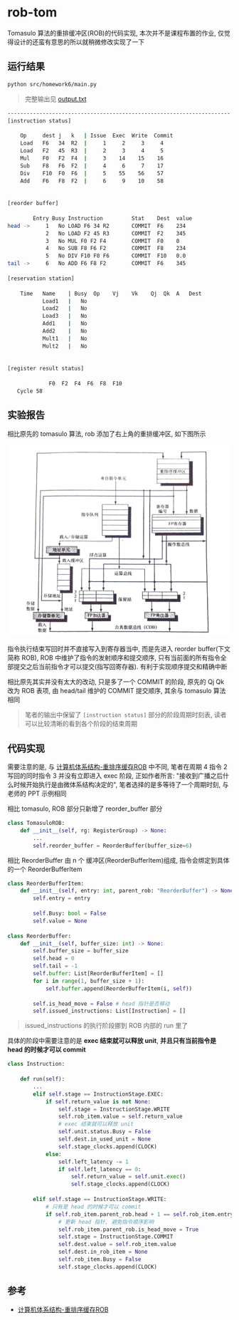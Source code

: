 
# rob-tom

Tomasulo 算法的重排缓冲区(ROB)的代码实现, 本次并不是课程布置的作业, 仅觉得设计的还蛮有意思的所以就稍微修改实现了一下

## 运行结果

```bash
python src/homework6/main.py
```

> 完整输出见 [output.txt](https://raw.githubusercontent.com/luzhixing12345/archlab/main/src/homework6/output.txt)

```bash
----------------------------------------------------------------------
[instruction status]

    Op     dest j   k   | Issue  Exec  Write  Commit
    Load   F6   34  R2  |     1     2     3     4
    Load   F2   45  R3  |     2     3     4     5
    Mul    F0   F2  F4  |     3    14    15    16
    Sub    F8   F6  F2  |     4     6     7    17
    Div    F10  F0  F6  |     5    55    56    57
    Add    F6   F8  F2  |     6     9    10    58


[reorder buffer]

        Entry Busy Instruction         Stat    Dest  value
head ->     1   No LOAD F6 34 R2       COMMIT  F6    234
            2   No LOAD F2 45 R3       COMMIT  F2    345
            3   No MUL F0 F2 F4        COMMIT  F0    0
            4   No SUB F8 F6 F2        COMMIT  F8    234
            5   No DIV F10 F0 F6       COMMIT  F10   0.0
tail ->     6   No ADD F6 F8 F2        COMMIT  F6    345

[reservation station]

    Time   Name    | Busy  Op    Vj    Vk    Qj  Qk  A   Dest
           Load1   |   No
           Load2   |   No
           Load3   |   No
           Add1    |   No
           Add2    |   No
           Mult1   |   No
           Mult2   |   No


[register result status]

             F0  F2  F4  F6  F8  F10
   Cycle 58
```

## 实验报告

相比原先的 tomasulo 算法, rob 添加了右上角的重排缓冲区, 如下图所示

![微信图片_20231127211841](https://raw.githubusercontent.com/learner-lu/picbed/master/微信图片_20231127211841.jpg)

指令执行结束写回时并不直接写入到寄存器当中, 而是先进入 reorder buffer(下文简称 ROB), ROB 中维护了指令的发射顺序和提交顺序, 只有当前面的所有指令全部提交之后当前指令才可以提交(指写回寄存器). 有利于实现顺序提交和精确中断

相比原先其实并没有太大的改动, 只是多了一个 COMMIT 的阶段, 原先的 Qj Qk 改为 ROB 表项, 由 head/tail 维护的 COMMIT 提交顺序, 其余与 tomasulo 算法相同

> 笔者的输出中保留了 `[instruction status]` 部分的阶段周期时刻表, 读者可以比较清晰的看到各个阶段的结束周期

## 代码实现

需要注意的是, 与 [计算机体系结构-重排序缓存ROB](https://zhuanlan.zhihu.com/p/501631371) 中不同, 笔者在周期 4 指令 2 写回的同时指令 3 并没有立即进入 exec 阶段, 正如作者所言: "接收到广播之后什么时候开始执行是由微体系结构决定的", 笔者选择的是多等待了一个周期时刻, 与老师的 PPT 示例相同

相比 tomasulo, ROB 部分只新增了 reorder_buffer 部分

```python
class TomasuloROB:
    def __init__(self, rg: RegisterGroup) -> None:
        ...
        self.reorder_buffer = ReorderBuffer(buffer_size=6)
```

相比 ReorderBuffer 由 n 个 缓冲区(ReorderBufferItem)组成, 指令会绑定到具体的一个 ReorderBufferItem

```python
class ReorderBufferItem:
    def __init__(self, entry: int, parent_rob: "ReorderBuffer") -> None:
        self.entry = entry

        self.Busy: bool = False
        self.value = None

class ReorderBuffer:
    def __init__(self, buffer_size: int) -> None:
        self.buffer_size = buffer_size
        self.head = 0
        self.tail = -1
        self.buffer: List[ReorderBufferItem] = []
        for i in range(1, buffer_size + 1):
            self.buffer.append(ReorderBufferItem(i, self))

        self.is_head_move = False # head 指针是否移动
        self.issued_instructions: List[Instruction] = []
```

> issued_instructions 的执行阶段挪到 ROB 内部的 run 里了

具体的阶段中需要注意的是 **exec 结束就可以释放 unit**, **并且只有当前指令是 head 的时候才可以 commit**

```python
class Instruction:

    def run(self):
        ...
        elif self.stage == InstructionStage.EXEC:
            if self.return_value is not None:
                self.stage = InstructionStage.WRITE
                self.rob_item.value = self.return_value
                # exec 结束就可以释放 unit
                self.unit.status.Busy = False
                self.dest.in_used_unit = None
                self.stage_clocks.append(CLOCK)
            else:
                self.left_latency -= 1
                if self.left_latency == 0:
                    self.return_value = self.unit.exec()
                    self.stage_clocks.append(CLOCK)

        elif self.stage == InstructionStage.WRITE:
            # 只有是 head 的时候才可以 commit
            if self.rob_item.parent_rob.head + 1 == self.rob_item.entry:
                # 更新 head 指针, 避免指令顺序影响
                self.rob_item.parent_rob.is_head_move = True
                self.stage = InstructionStage.COMMIT
                self.dest.value = self.rob_item.value
                self.dest.in_rob_item = None
                self.rob_item.Busy = False
                self.stage_clocks.append(CLOCK)
```

## 参考

- [计算机体系结构-重排序缓存ROB](https://zhuanlan.zhihu.com/p/501631371)
